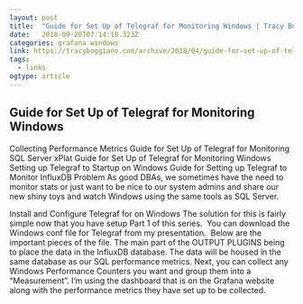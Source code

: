 ```yaml
---
layout: post 
title:  "Guide for Set Up of Telegraf for Monitoring Windows | Tracy Boggiano's SQL Server  Blog" 
date:   2018-09-20T07:14:10.323Z 
categories: grafana windows
link: https://tracyboggiano.com/archive/2018/04/guide-for-set-up-of-telegraf-for-monitoring-windows/ 
tags:
  - links
ogtype: article 
---
```


## Guide for Set Up of Telegraf for Monitoring Windows

Collecting Performance Metrics
Guide for Set Up of Telegraf for Monitoring SQL Server xPlat
Guide for Set Up of Telegraf for Monitoring Windows
Setting up Telegraf to Startup on Windows
Guide for Setting up Telegraf to Monitor InfluxDB
Problem
As good DBAs, we sometimes have the need to monitor stats or just want to be nice to our system admins and share our new shiny toys and watch Windows using the same tools as SQL Server.

Install and Configure Telegraf for on Windows
The solution for this is fairly simple now that you have setup Part 1 of this series.  You can download the Windows conf file for Telegraf from my presentation.  Below are the important pieces of the file. The main part of the OUTPUT PLUGINS being to place the data in the InfluxDB database. The data will be housed in the same database as our SQL performance metrics. Next, you can collect any Windows Performance Counters you want and group them into a “Measurement”. I’m using the dashboard that is on the Grafana website along with the performance metrics they have set up to be collected.
